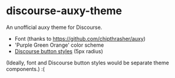 # discourse-auxy-theme

An unofficial auxy theme for Discourse.

* Font (thanks to https://github.com/chipthrasher/auxy)
* 'Purple Green Orange' color scheme
* [Discourse button styles](https://github.com/awesomerobot/discourse-button-styles) (5px radius)

(Ideally, font and Discourse button styles would be separate theme components.) :(
